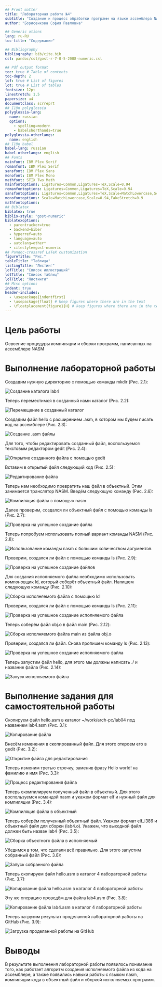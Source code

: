 ```yaml
---
## Front matter
title: "Лабораторная работа №4"
subtitle: "Создание и процесс обработки программ на языке ассемблера NASM"
author: "Борисенкова София Павловна"

## Generic otions
lang: ru-RU
toc-title: "Содержание"

## Bibliography
bibliography: bib/cite.bib
csl: pandoc/csl/gost-r-7-0-5-2008-numeric.csl

## Pdf output format
toc: true # Table of contents
toc-depth: 2
lof: true # List of figures
lot: true # List of tables
fontsize: 12pt
linestretch: 1.5
papersize: a4
documentclass: scrreprt
## I18n polyglossia
polyglossia-lang:
  name: russian
  options:
	- spelling=modern
	- babelshorthands=true
polyglossia-otherlangs:
  name: english
## I18n babel
babel-lang: russian
babel-otherlangs: english
## Fonts
mainfont: IBM Plex Serif
romanfont: IBM Plex Serif
sansfont: IBM Plex Sans
monofont: IBM Plex Mono
mathfont: STIX Two Math
mainfontoptions: Ligatures=Common,Ligatures=TeX,Scale=0.94
romanfontoptions: Ligatures=Common,Ligatures=TeX,Scale=0.94
sansfontoptions: Ligatures=Common,Ligatures=TeX,Scale=MatchLowercase,Scale=0.94
monofontoptions: Scale=MatchLowercase,Scale=0.94,FakeStretch=0.9
mathfontoptions:
## Biblatex
biblatex: true
biblio-style: "gost-numeric"
biblatexoptions:
  - parentracker=true
  - backend=biber
  - hyperref=auto
  - language=auto
  - autolang=other*
  - citestyle=gost-numeric
## Pandoc-crossref LaTeX customization
figureTitle: "Рис."
tableTitle: "Таблица"
listingTitle: "Листинг"
lofTitle: "Список иллюстраций"
lotTitle: "Список таблиц"
lolTitle: "Листинги"
## Misc options
indent: true
header-includes:
  - \usepackage{indentfirst}
  - \usepackage{float} # keep figures where there are in the text
  - \floatplacement{figure}{H} # keep figures where there are in the text
---
```


# Цель работы

Освоение процедуры компиляции и сборки программ, написанных на ассемблере NASM

# Выполнение лабораторной работы

Создадим нужную директорию с помощью команды mkdir (Рис. 2.1):

![Создание каталога lab4](image/1.jpg)

Теперь переместимся в созданный нами каталог (Рис. 2.2):

![Перемещение в созданный каталог](image/2.jpg)

Создадим файл hello с расширением .asm, в котором мы будем писать код на ассемблере (Рис. 2.3):

![Создание .asm файлы](image/3.jpg)

Для того, чтобы редактировать созданный файл, воспользуемся текстовым редактором gedit (Рис. 2.4):

![Открытие созданного файла с помощью gedit](image/4.png)

Вставим в открытый файл следующий код (Рис. 2.5):

![Редактирование файла](image/5.jpg)

Теперь нам необходимо превратить наш файл в объектный. Этим занимается транслятор NASM. Введём следующую команду (Рис. 2.6):

![Компиляция файла с помощью nasm](image/6.png)

Далее проверим, создался ли объектный файл с помощью команды ls (Рис. 2.7):

![Проверка на успешное создание файла](image/7.jpg)

Теперь попробуем использовать полный вариант команды NASM (Рис. 2.8):

![Использование команды nasm с большим количеством аргументов](image/8.jpg)

Проверим, создался ли файл с помощью команды ls (Рис. 2.9):

![Проверка на успешное создание файлов](image/9.jpg)

Для создания исполняемого файла необходимо использовать компоновщик ld, который соберёт объектный файл. Напишем следующую команду (Рис. 2.10):

![Сборка исполняемого файла с помощью ld](image/10.jpg)

Проверим, создался ли файл с помощью команды ls (Рис. 2.11):

![Проверка на успешное создание исполняемого файла](image/11.jpg)

Теперь соберём файл obj.o в файл main (Рис. 2.12):

![Сборка исполняемого файла main из файла obj.o](image/12.jpg)

Проверим, создался ли файл. Снова пропишем команду ls (Рис. 2.13):

![Проверка на успешное создание исполняемого файла](image/13.jpg)

Теперь запустим файл hello, для этого мы должны написать ./ и название файла (Рис. 2.14):

![Запуск исполняемого файла](image/14.jpg)

# Выполнение задания для самостоятельной работы

Скопируем файл hello.asm в каталог ~/work/arch-pc/lab04 под названием lab4.asm (Рис. 3.1):

![Копирование файла](image/15.png)

Внесём изменения в скопированный файл. Для этого откроем его в gedit (Рис. 3.2):

![Открытие файла для редактирования](image/16.jpg)

Теперь изменим третью строчку, заменив фразу Hello world! на фамилию и имя (Рис. 3.3):

![Процесс редактирования файла](image/17.jpg)

Теперь скомпилируем полученный файл в объектный. Для этого воспользуемся командой nasm и укажем формат elf и нужный файл для компиляции (Рис. 3.4):

![Компиляция файла в объектный](image/18.jpg)

Теперь соберём полученный объектный файл. Укажем формат elf_i386 и объектный файл для сборки (lab4.o). Укажем, что выходной файл должен быть назван lab4 (Рис. 3.5):

![Сборка объектного файла в исполняемый](image/19.jpg)

Убедимся в том, что сделали всё правильно. Для этого запустим собранный файл (Рис. 3.6):

![Запуск собранного файла](image/20.jpg)

Теперь скопируем файл hello.asm в каталог 4 лабораторной работы (Рис. 3.7):

![Копирование файла hello.asm в каталог 4 лабораторной работы](image/21.jpg)

Эту же операцию проведём для файла lab4.asm (Рис. 3.8):

![Копирование файла lab4.asm в каталог 4 лабораторной работы](image/22.jpg)

Теперь загрузим результат проделанной лабораторной работы на GitHub (Рис. 3.9):

![Загрузка проделанной работы на GitHub](image/23.jpg)

# Выводы

В результате выполнения лабораторной работы появилось понимание того, как работает алгоритм создания исполняемого файла из кода на ассемблере, а также появились навыки работы с языком nasm, компиляции кода в объектный файл и сборкой исполняемых программ.

